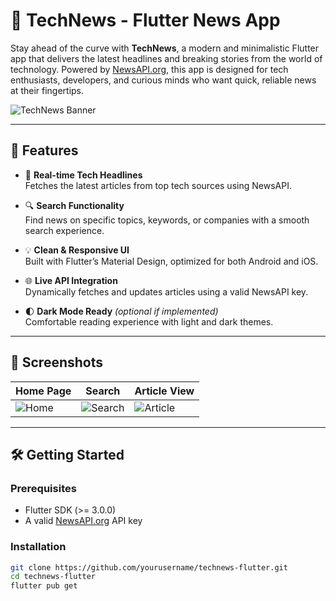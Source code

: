 # 📱 TechNews - Flutter News App

Stay ahead of the curve with **TechNews**, a modern and minimalistic Flutter app that delivers the latest headlines and breaking stories from the world of technology. Powered by [NewsAPI.org](https://newsapi.org), this app is designed for tech enthusiasts, developers, and curious minds who want quick, reliable news at their fingertips.

![TechNews Banner](https://i.imgur.com/EL0ePGe.png) <!-- Optional: Replace with your own banner image URL -->

---

## 🚀 Features

- 📰 **Real-time Tech Headlines**  
  Fetches the latest articles from top tech sources using NewsAPI.

- 🔍 **Search Functionality**  
  Find news on specific topics, keywords, or companies with a smooth search experience.

- 💡 **Clean & Responsive UI**  
  Built with Flutter’s Material Design, optimized for both Android and iOS.

- 🌐 **Live API Integration**  
  Dynamically fetches and updates articles using a valid NewsAPI key.

- 🌓 **Dark Mode Ready** *(optional if implemented)*  
  Comfortable reading experience with light and dark themes.

---

## 📸 Screenshots

| Home Page | Search | Article View |
|----------|--------|--------------|
| ![Home](https://i.imgur.com/9OWqWvd.png) | ![Search](https://i.imgur.com/vRSRL1V.png) | ![Article](https://i.imgur.com/FG9PLxz.png) |

<!-- Replace these placeholder images with screenshots from your app -->

---

## 🛠️ Getting Started

### Prerequisites

- Flutter SDK (>= 3.0.0)
- A valid [NewsAPI.org](https://newsapi.org/register) API key

### Installation

```bash
git clone https://github.com/yourusername/technews-flutter.git
cd technews-flutter
flutter pub get



